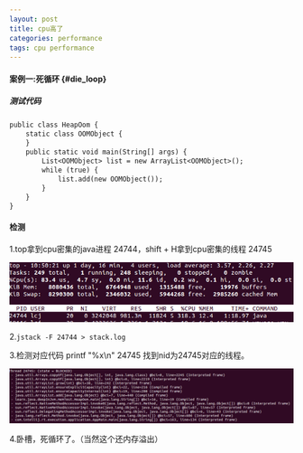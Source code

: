 ```yaml
---
layout: post
title: cpu高了
categories: performance
tags: cpu performance
---
```


#### 案例一:死循环 {#die_loop}

##### 测试代码

    public class HeapOom {
        static class OOMObject {
        }
        public static void main(String[] args) {
            List<OOMObject> list = new ArrayList<OOMObject>();
            while (true) {
                list.add(new OOMObject());
            }
        }
    }

#### 检测
1.top拿到cpu密集的java进程 24744，shift + H拿到cpu密集的线程 24745

![top](/images/performance/top.png)

2.`jstack -F 24744 > stack.log`

3.检测对应代码 printf "%x\n" 24745 找到nid为24745对应的线程。

![cpu](images/performance/cpu.png)

4.卧槽，死循环了。（当然这个还内存溢出）
